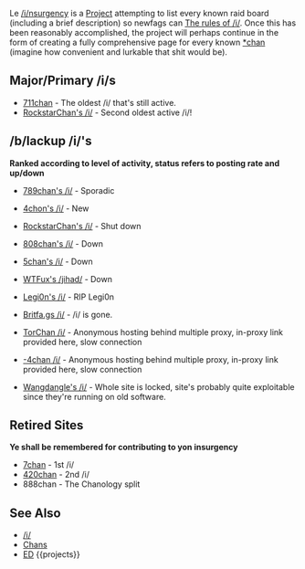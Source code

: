Le [/i/nsurgency](//i/nsurgency) is a [Project](/Project) attempting to list every known raid board (including a brief description) so newfags can [The rules of /i/](/The_rules_of_/i/). Once this has been reasonably accomplished, the project will perhaps continue in the form of creating a fully comprehensive page for every known [*chan](/*chan) (imagine how convenient and lurkable that shit would be).

## Major/Primary /i/s ##


* [711chan](http://anonym.to/http://www.711chan.org/i/) - The oldest /i/ that's still active.
* [RockstarChan's /i/](http://anonym.to/rockstararmy.com/i/) - Second oldest active /i/!

## /b/lackup /i/'s ##

**Ranked according to level of activity, status refers to posting rate and up/down**

* [789chan's /i/](http://anonym.to/http://789chan.org/i/) - Sporadic

* [4chon's /i/](http://anonym.to/http://csi.4chon.org/i/) - New

* [RockstarChan's /i/](http://anonym.to/rockstarchan.org/i/) - Shut down

* [808chan's /i/](http://anonym.to/http://808chan.org/i/) - Down

* [5chan's /i/](http://anonym.to/http://5chan.org/i/) - Down

* [WTFux's /jihad/](http://anonym.to/http://wtfux.org/jihad/) - Down

* [Legi0n's /i/](http://anonym.to/http://legi0n.789chan.org/i/) - RIP Legi0n

* [Britfa.gs /i/](http://anonym.to/http://britfa.gs/i/) - /i/ is gone.

* [TorChan /i/](http://anonym.to/http://zw3crggtadila2sg.tor2web.com/imageboard/i/) - Anonymous hosting behind multiple proxy, in-proxy link provided here, slow connection

* [-4chan /i/](http://anonym.to/http://z6sg6zddzzp4chan.tor2web.com/i/) - Anonymous hosting behind multiple proxy, in-proxy link provided here, slow connection

* [Wangdangle's /i/](http://anonym.to/http://www.wangdangle.org/i/) - Whole site is locked, site's probably quite exploitable since they're running on old software.

## Retired Sites ##

**Ye shall be remembered for contributing to yon insurgency**

* [7chan](http://anonym.to/http://www.7chan.org/) - 1st /i/ 
* [420chan](http://anonym.to/http://www.420chan.org/) - 2nd /i/ 
* 888chan - The Chanology split 

## See Also ##


* [/i/](//i/)
* [Chans](/Chans)
* [ED](/ED)
{{projects}}
